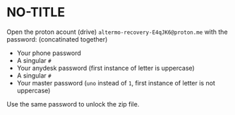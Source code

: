 # NO-TITLE

Open the proton acount (drive) `altermo-recovery-E4qJK6@proton.me` with the password: (concatinated together)
+ Your phone password
+ A singular `#`
+ Your anydesk password (first instance of letter is uppercase)
+ A singular `#`
+ Your master password (`uno` instead of `1`, first instance of letter is not uppercase)

Use the same password to unlock the zip file.
